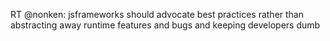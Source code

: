 <!--
id: 3202368701
link: http://kevinisom.info/post/3202368701/rt-nonken-jsframeworks-should-advocate-best
slug: rt-nonken-jsframeworks-should-advocate-best
date: Thu Feb 10 2011 08:54:51 GMT+1300 (NZDT)
raw: {"blog_name":"kevinisom","id":3202368701,"post_url":"http://kevinisom.info/post/3202368701/rt-nonken-jsframeworks-should-advocate-best","slug":"rt-nonken-jsframeworks-should-advocate-best","type":"text","date":"2011-02-09 19:54:51 GMT","timestamp":1297281291,"state":"published","format":"html","reblog_key":"CDNdQ6ek","tags":[],"short_url":"http://tmblr.co/Zw68Yy2_u4Iz","highlighted":[],"feed_item":"http://twitter.com/kev_nz/statuses/35110785873231872","from_feed_id":"650289","note_count":0,"title":null,"body":"<p>RT @nonken: jsframeworks should advocate best practices rather than abstracting away runtime features and bugs and keeping developers dumb</p>"}
publish: 2011-02-010
tags: 
title: null
-->


RT @nonken: jsframeworks should advocate best practices rather than
abstracting away runtime features and bugs and keeping developers dumb


